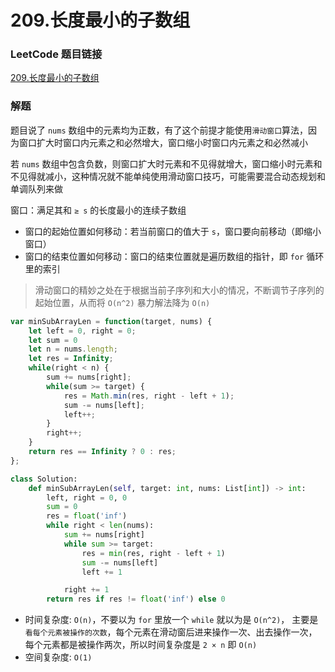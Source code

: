 # 209.长度最小的子数组

### LeetCode 题目链接

[209.长度最小的子数组](https://leetcode.cn/problems/minimum-size-subarray-sum/)

### 解题

题目说了 `nums` 数组中的元素均为正数，有了这个前提才能使用`滑动窗口`算法，因为窗口扩大时窗口内元素之和必然增大，窗口缩小时窗口内元素之和必然减小

若 `nums` 数组中包含负数，则窗口扩大时元素和不见得就增大，窗口缩小时元素和不见得就减小，这种情况就不能单纯使用滑动窗口技巧，可能需要混合动态规划和单调队列来做

窗口：满足其和 `≥ s` 的长度最小的连续子数组
- 窗口的起始位置如何移动：若当前窗口的值大于 `s`，窗口要向前移动（即缩小窗口）
- 窗口的结束位置如何移动：窗口的结束位置就是遍历数组的指针，即 `for` 循环里的索引

> 滑动窗口的精妙之处在于根据当前子序列和大小的情况，不断调节子序列的起始位置，从而将 `O(n^2)` 暴力解法降为 `O(n)`

```js
var minSubArrayLen = function(target, nums) {
    let left = 0, right = 0;
    let sum = 0
    let n = nums.length;
    let res = Infinity;
    while(right < n) {
        sum += nums[right];
        while(sum >= target) {
            res = Math.min(res, right - left + 1);
            sum -= nums[left];
            left++;
        }
        right++;
    }
    return res == Infinity ? 0 : res;
};
```
```python
class Solution:
    def minSubArrayLen(self, target: int, nums: List[int]) -> int:
        left, right = 0, 0
        sum = 0
        res = float('inf')
        while right < len(nums):
            sum += nums[right]
            while sum >= target:
                res = min(res, right - left + 1)
                sum -= nums[left]
                left += 1

            right += 1
        return res if res != float('inf') else 0
```
- 时间复杂度: `O(n)`，不要以为 `for` 里放一个 `while` 就以为是 `O(n^2)`， 主要是`看每个元素被操作的次数`，每个元素在滑动窗后进来操作一次、出去操作一次，每个元素都是被操作两次，所以时间复杂度是 `2 × n` 即 `O(n)`
- 空间复杂度: `O(1)`